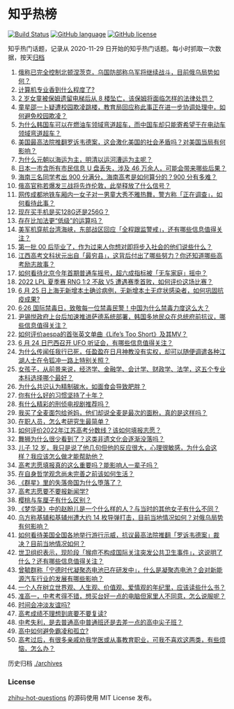 # 知乎热榜
[![Build Status](https://github.com/ToWeLong/zhihu-hot-questions/workflows/CI/badge.svg)](https://github.com/ToWeLong/zhihu-hot-questions/actions)
[![GitHub language](https://img.shields.io/badge/language-golang-orange.svg)](https://golang.org/)
[![GitHub license](https://img.shields.io/github/license/ToWeLong/zhihu-hot-questions)](https://github.com/ToWeLong/zhihu-hot-questions/blob/main/LICENSE)

知乎热门话题，记录从 2020-11-29 日开始的知乎热门话题。每小时抓取一次数据，按天[归档](./archives)

<!-- BEGIN -->

1. [俄称已完全控制北顿涅茨克，乌国防部称乌军将继续战斗，目前俄乌局势如何？](https://www.zhihu.com/question/539807390)
1. [计算机专业香到什么程度了?](https://www.zhihu.com/question/534805943)
1. [2 岁女童被保姆遗留电梯后从 8 楼坠亡，该保姆将面临怎样的法律处罚？](https://www.zhihu.com/question/539810123)
1. [童星邵一卜疑遭校园欺凌跳楼，教育局回应称此事正在进一步协调处理中，如何避免校园欺凌？](https://www.zhihu.com/question/539801096)
1. [为什么韩国车可以在燃油车领域弯道超车，而中国车却只能寄希望于在电动车领域弯道超车？](https://www.zhihu.com/question/539543451)
1. [美国最高法院推翻罗诉韦德案，这会激化美国的社会矛盾吗？对美国当局有何影响？](https://www.zhihu.com/question/539475392)
1. [为什么元朝以海运为主，明清以运河漕运为主呢？](https://www.zhihu.com/question/26899399)
1. [日本一市含所有市民信息 U 盘丢失，涉及 46 万余人，可能会带来哪些后果？](https://www.zhihu.com/question/539141818)
1. [海南三名同学考出 900 分满分，海南高考是如何算分的？900 分有多难？](https://www.zhihu.com/question/539816292)
1. [俄高官称若爆发三战将先炸伦敦，此举释放了什么信号？](https://www.zhihu.com/question/539810262)
1. [网传成都地铁车厢内一女子对一男童大秀不雅热舞，警方称「正在调查」，如何看待此事？](https://www.zhihu.com/question/539611158)
1. [现在买手机是买128G还是256G？](https://www.zhihu.com/question/538651397)
1. [存在比加法更“低级”的运算吗？](https://www.zhihu.com/question/533444435)
1. [美军机穿航台湾海峡，东部战区回应「全程跟监警戒」，还有哪些信息值得关注？](https://www.zhihu.com/question/539610661)
1. [第一批 00 后毕业了，作为过来人你想对即将步入社会的他们说些什么？](https://www.zhihu.com/question/539195809)
1. [江西高考文科状元出自「最穷县」，这背后付出了哪些努力？你还知道哪些高考励志故事？](https://www.zhihu.com/question/539092297)
1. [如何看待北京今年首期普通车摇号，超六成指标被「无车家庭」摇中？](https://www.zhihu.com/question/539829090)
1. [2022 LPL 夏季赛 RNG 1:2 不敌 V5 遭遇赛季首败，如何评价这场比赛？](https://www.zhihu.com/question/539702731)
1. [6 月 25 日上海无新增本土确诊病例，无新增本土无症状感染者，如何巩固抗疫成果?](https://www.zhihu.com/question/539802742)
1. [6·26 国际禁毒日，致敬每一位禁毒民警！中国为什么禁毒力度这么大？](https://www.zhihu.com/question/539803211)
1. [尹锡悦政府上台后加速推进萨德系统部署，韩国多地民众在总统府前抗议，哪些信息值得关注？](https://www.zhihu.com/question/539103375)
1. [如何评价aespa的首张英文单曲《Life’s Too Short》及其MV？](https://www.zhihu.com/question/538934149)
1. [6 月 24 日巴西召开 UFO 听证会，有哪些信息值得关注？](https://www.zhihu.com/question/538886230)
1. [为什么传闻任我行已死，任盈盈在日月神教没有实权，却可以随便调遣各种江湖人士在令狐冲一路上特别关照？](https://www.zhihu.com/question/367097351)
1. [女孩子，从前景来说，经济学、金融学、会计学、财政学、法学，这五个专业本科选择哪个最好？](https://www.zhihu.com/question/350641692)
1. [为什么共识认为精制碳水，如面食会导致肥胖？](https://www.zhihu.com/question/384562840)
1. [你有什么好的习惯坚持了十年？](https://www.zhihu.com/question/453783511)
1. [有什么精彩的刑侦电视剧推荐吗？](https://www.zhihu.com/question/446484126)
1. [我买了全麦面包给爸妈，他们却说全麦是最次的面粉，真的是这样吗？](https://www.zhihu.com/question/511395551)
1. [在职人员，怎么考研究生最简单？](https://www.zhihu.com/question/265733444)
1. [如何评价2022年江苏高考分数线？该如何填报志愿？](https://www.zhihu.com/question/539383509)
1. [舞狮为什么很少看到了？这类非遗文化会逐渐没落吗？](https://www.zhihu.com/question/539677854)
1. [儿子 12 岁，我只是说了他几句但他的反应很大，心理很敏感，为什么会这样？我应该怎么做才能帮助他？](https://www.zhihu.com/question/538379652)
1. [高考志愿填报真的这么重要吗？能影响人一辈子吗？](https://www.zhihu.com/question/539582875)
1. [在自身哲学观念尚未完善之前该如何生活？](https://www.zhihu.com/question/539226333)
1. [《群星》里的失落帝国为什么堕落了？](https://www.zhihu.com/question/314703198)
1. [高考志愿要不要报新闻学?](https://www.zhihu.com/question/534705953)
1. [樱桃与车厘子有什么区别？](https://www.zhihu.com/question/437880242)
1. [《梦华录》中的赵盼儿是一个什么样的人？与当时的其他女子有什么不同？](https://www.zhihu.com/question/535794605)
1. [乌方称基辅和基辅州遭大约 14 枚导弹打击，目前当地情况如何？对俄乌局势有何影响？](https://www.zhihu.com/question/539868365)
1. [如何看待美国全国各地举行游行示威，抗议最高法院推翻「罗诉韦德案」裁决？目前当地情况如何？](https://www.zhihu.com/question/539804961)
1. [世卫组织表示，现阶段「猴痘不构成国际关注突发公共卫生事件」，这说明了什么？还有哪些信息值得关注？](https://www.zhihu.com/question/539820029)
1. [曾毓群称「宁德时代凝聚态电池已在研发中」，什么是凝聚态电池？会对新能源汽车行业的发展有哪些影响？](https://www.zhihu.com/question/539588540)
1. [一个人在树立世界观、人生观、价值观、爱情观的年纪里，应该读些什么书？](https://www.zhihu.com/question/21651732)
1. [准高一，中考考得不错，想买台好一点的电脑但家里人不同意，怎么说服呢？](https://www.zhihu.com/question/539596252)
1. [时间会冲淡友谊吗?](https://www.zhihu.com/question/539462984)
1. [高考成绩不理想到底要不要复读?](https://www.zhihu.com/question/539691964)
1. [中考失利，是去普通高中普通班还是去差一点的高中尖子班？](https://www.zhihu.com/question/539681615)
1. [高中如何避免霸凌和孤立?](https://www.zhihu.com/question/539636290)
1. [高考过后，有很多亲戚劝我学医或从事教育职业，可我不喜欢这两类，有些烦恼，怎么办？](https://www.zhihu.com/question/539427419)

<!-- END -->

历史归档 [./archives](./archives)


### License
[zhihu-hot-questions](https://github.com/towelong/zhihu-hot-questions) 的源码使用 MIT License 发布。